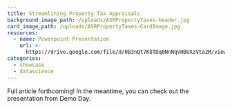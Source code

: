 ```yaml
---
title: Streamlining Property Tax Appraisals
background_image_path: /uploads/ASRPropertyTaxes-header.jpg
card_image_path: /uploads/ASRPropertyTaxes-CardImage.jpg
resources:
  - name: Powerpoint Presentation
    url: >-
      https://drive.google.com/file/d/0B3nQt7K8TDq0NnNqVHBUXzVta2M/view?usp=sharing
categories:
  - showcase
  - datascience
---
```



Full article forthcoming! In the meantime, you can check out the presentation from Demo Day.